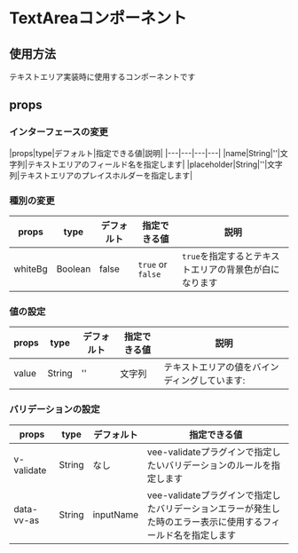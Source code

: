 # TextAreaコンポーネント

## 使用方法

テキストエリア実装時に使用するコンポーネントです

## props

### インターフェースの変更

|props|type|デフォルト|指定できる値|説明|
|---|---|---|---|
|name|String|''|文字列|テキストエリアのフィールド名を指定します|
|placeholder|String|''|文字列|テキストエリアのプレイスホルダーを指定します|


### 種別の変更

|props|type|デフォルト|指定できる値|説明|
|---|---|---|---|---|
|whiteBg|Boolean|false|`true` or `false`|`true`を指定するとテキストエリアの背景色が白になります|

### 値の設定

|props|type|デフォルト|指定できる値|説明|
|---|---|---|---|---|
|value|String|''|文字列|テキストエリアの値をバインディングしています:|

### バリデーションの設定

|props|type|デフォルト|指定できる値|
|---|---|---|---|
|v-validate|String|なし|vee-validateプラグインで指定したいバリデーションのルールを指定します|
|data-vv-as|String|inputName|vee-validateプラグインで指定したバリデーションエラーが発生した時のエラー表示に使用するフィールド名を指定します|